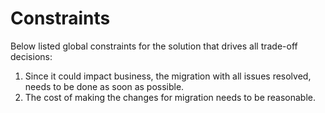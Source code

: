 # Constraints

Below listed global constraints for the solution that drives all trade-off decisions:

1. Since it could impact business, the migration with all issues resolved, needs to be done as soon as possible.
2. The cost of making the changes for migration needs to be reasonable.
